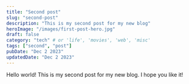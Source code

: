 ```yaml
---
title: "Second post"
slug: "second-post"
description: "This is my second post for my new blog"
heroImage: "/images/first-post-hero.jpg"
draft: false
category: "tech" # or 'life', 'movies', 'web', 'misc'
tags: ["second", "post"]
pubDate: "Dec 2 2023"
updatedDate: "Dec 2 2023"
---
```


<!-- body -->
Hello world! This is my second post for my new blog. I hope you like it!

